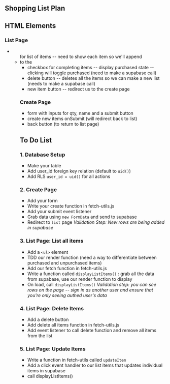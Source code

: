 ## Shopping List Plan

## HTML Elements

### List Page

-   <ul> for list of items -- need to show each item so we'll append <li> to the <ul>
-   checkbox for completing items -- display purchased state -- clicking will toggle purchased (need to make a supabase call)
-   delete button -- deletes all the items so we can make a new list (needs to make a supabase call)
-   new item button -- redirect us to the create page

### Create Page

-   form with inputs for qty, name and a submit button
-   create new items onSubmit (will redirect back to list)
-   back button (to return to list page)

## To Do List

### 1. Database Setup

-   Make your table
-   Add user_id foreign key relation (default to `uid()`)
-   Add RLS `user_id = uid()` for all actions

### 2. Create Page

-   Add your form
-   Write your create function in fetch-utils.js
-   Add your submit event listener
-   Grab data using `new FormData` and send to supabase
-   Redirect to `list` page
    _Validation Step: New rows are being added in supabase_

### 3. List Page: List all items

-   Add a `<ul>` element
-   TDD our render function (need a way to differentiate between purchased and unpurchased items)
-   Add our fetch function in fetch-utils.js
-   Write a function called `displayListItems()` : grab all the data from supabase, use our render function to display
-   On load, call `displayListItems()`
    _Validation step: you can see rows on the page -- sign in as another user and ensure that you're only seeing authed user's data_

### 4. List Page: Delete Items

-   Add a delete button
-   Add delete all items function in fetch-utils.js
-   Add event listener to call delete function and remove all items from the list

### 5. List Page: Update Items

-   Write a function in fetch-utils called `updateItem`
-   Add a click event handler to our list items that updates individual items in supabase
-   call displayListItems()

